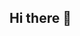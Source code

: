 ## Hi there 👋

<!--
**ssnum/ssnum** is a ✨ _special_ ✨ repository because its `README.md` (this file) appears on your GitHub profile.

Here are some ideas to get you started:

- 🔭 I’m currently working on coding in Javascript and Python 
- 📫 How to reach me: saanvisheoran62@gmail.com
- 😄 Pronouns: she/her
-->
